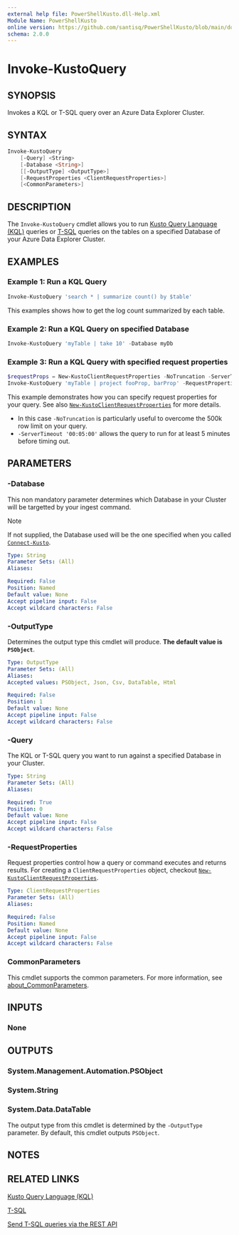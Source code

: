 ```yaml
---
external help file: PowerShellKusto.dll-Help.xml
Module Name: PowerShellKusto
online version: https://github.com/santisq/PowerShellKusto/blob/main/docs/en-US/Invoke-KustoQuery.md
schema: 2.0.0
---
```


# Invoke-KustoQuery

## SYNOPSIS

Invokes a KQL or T-SQL query over an Azure Data Explorer Cluster.

## SYNTAX

```powershell
Invoke-KustoQuery
    [-Query] <String>
    [-Database <String>]
    [[-OutputType] <OutputType>]
    [-RequestProperties <ClientRequestProperties>]
    [<CommonParameters>]
```

## DESCRIPTION

The `Invoke-KustoQuery` cmdlet allows you to run
[Kusto Query Language (KQL)](https://learn.microsoft.com/en-us/kusto/query/?view=microsoft-fabric) queries or
[T-SQL](https://learn.microsoft.com/en-us/kusto/query/t-sql?view=microsoft-fabric) queries on the tables on a
specified Database of your Azure Data Explorer Cluster.

## EXAMPLES

### Example 1: Run a KQL Query

```powershell
Invoke-KustoQuery 'search * | summarize count() by $table'
```

This examples shows how to get the log count summarized by each table.

### Example 2: Run a KQL Query on specified Database

```powershell
Invoke-KustoQuery 'myTable | take 10' -Database myDb
```

### Example 3: Run a KQL Query with specified request properties

```powershell
$requestProps = New-KustoClientRequestProperties -NoTruncation -ServerTimeout '00:05:00'
Invoke-KustoQuery 'myTable | project fooProp, barProp' -RequestProperties $requestProps
```

This example demonstrates how you can specify request properties for your query.
See also [`New-KustoClientRequestProperties`](New-KustoClientRequestProperties.md) for more details.

- In this case `-NoTruncation` is particularly useful to overcome the 500k row limit on your query.
- `-ServerTimeout '00:05:00'` allows the query to run for at least 5 minutes before timing out.

## PARAMETERS

### -Database

This non mandatory parameter determines which Database in your Cluster will be targetted by your ingest command.

> [!NOTE]
>
> If not supplied, the Database used will be the one specified when you called [`Connect-Kusto`](Connect-Kusto.md).

```yaml
Type: String
Parameter Sets: (All)
Aliases:

Required: False
Position: Named
Default value: None
Accept pipeline input: False
Accept wildcard characters: False
```

### -OutputType

Determines the output type this cmdlet will produce. __The default value is `PSObject`__.

```yaml
Type: OutputType
Parameter Sets: (All)
Aliases:
Accepted values: PSObject, Json, Csv, DataTable, Html

Required: False
Position: 1
Default value: None
Accept pipeline input: False
Accept wildcard characters: False
```

### -Query

The KQL or T-SQL query you want to run against a specified Database in your Cluster.

```yaml
Type: String
Parameter Sets: (All)
Aliases:

Required: True
Position: 0
Default value: None
Accept pipeline input: False
Accept wildcard characters: False
```

### -RequestProperties

Request properties control how a query or command executes and returns results.
For creating a `ClientRequestProperties` object, checkout [`New-KustoClientRequestProperties`](New-KustoClientRequestProperties.md).

```yaml
Type: ClientRequestProperties
Parameter Sets: (All)
Aliases:

Required: False
Position: Named
Default value: None
Accept pipeline input: False
Accept wildcard characters: False
```

### CommonParameters

This cmdlet supports the common parameters.
For more information, see [about_CommonParameters](http://go.microsoft.com/fwlink/?LinkID=113216).

## INPUTS

### None

## OUTPUTS

### System.Management.Automation.PSObject

### System.String

### System.Data.DataTable

The output type from this cmdlet is determined by the `-OutputType` parameter.
By default, this cmdlet outputs `PSObject`.

## NOTES

## RELATED LINKS

[Kusto Query Language (KQL)](https://learn.microsoft.com/en-us/kusto/query/?view=microsoft-fabric)

[T-SQL](https://learn.microsoft.com/en-us/kusto/query/t-sql?view=microsoft-fabric)

[Send T-SQL queries via the REST API](https://learn.microsoft.com/en-us/kusto/api/rest/t-sql?view=microsoft-fabric)
